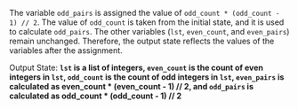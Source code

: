 The variable `odd_pairs` is assigned the value of `odd_count * (odd_count - 1) // 2`. The value of `odd_count` is taken from the initial state, and it is used to calculate `odd_pairs`. The other variables (`lst`, `even_count`, and `even_pairs`) remain unchanged. Therefore, the output state reflects the values of the variables after the assignment.

Output State: **`lst` is a list of integers, `even_count` is the count of even integers in `lst`, `odd_count` is the count of odd integers in `lst`, `even_pairs` is calculated as even_count * (even_count - 1) // 2, and `odd_pairs` is calculated as odd_count * (odd_count - 1) // 2**